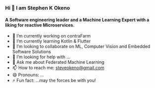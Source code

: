### Hi 👋 I am Stephen K Okeno

#### A Software engineering leader and a Machine Learning Expert with a liking for reactive Microservices.

- 🔭 I’m currently working on contraFarm
- 🌱 I’m currently learning Kotlin & Flutter
- 👯 I’m looking to collaborate on ML, Computer Vision and Embedded Software Solutions
- 🤔 I’m looking for help with ...
- 💬 Ask me about Federated Machine Learning
- 📫 How to reach me: steveokeno@gmail.com
- 😄 Pronouns: ...
- ⚡ Fun fact: ...may the forces be with you!

